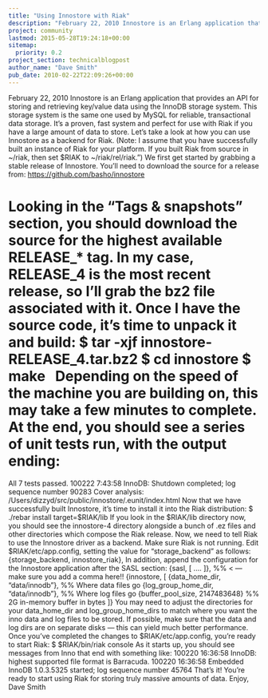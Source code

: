 ```yaml
---
title: "Using Innostore with Riak"
description: "February 22, 2010 Innostore is an Erlang application that provides an API for storing and retrieving key/value data using the InnoDB storage system. This storage system is the same one used by MySQL for reliable, transactional data storage. It’s a proven, fast system and perfect for use with Riak i"
project: community
lastmod: 2015-05-28T19:24:18+00:00
sitemap:
  priority: 0.2
project_section: technicalblogpost
author_name: "Dave Smith"
pub_date: 2010-02-22T22:09:26+00:00
---
```

February 22, 2010
Innostore is an Erlang application that provides an API for storing and retrieving key/value data using the InnoDB storage system. This storage system is the same one used by MySQL for reliable, transactional data storage. It’s a proven, fast system and perfect for use with Riak if you have a large amount of data to store. Let’s take a look at how you can use Innostore as a backend for Riak.
(Note: I assume that you have successfully built an instance of Riak for your platform. If you built Riak from source in ~/riak, then set $RIAK to ~/riak/rel/riak.”)
We first get started by grabbing a stable release of Innostore. You’ll need to download the source for a release from: https://github.com/basho/innostore

Looking in the “Tags & snapshots” section, you should download the source for the highest available RELEASE\_\* tag. In my case, RELEASE\_4 is the most recent release, so I’ll grab the bz2 file associated with it.
Once I have the source code, it’s time to unpack it and build:
 $ tar -xjf innostore-RELEASE\_4.tar.bz2
$ cd innostore
$ make
 
Depending on the speed of the machine you are building on, this may take a few minutes to complete. At the end, you should see a series of unit tests run, with the output ending:
 =======================================================
All 7 tests passed.
100222 7:43:58 InnoDB: Shutdown completed; log sequence number 90283
Cover analysis: /Users/dizzyd/src/public/innostore/.eunit/index.html
Now that we have successfully built Innostore, it’s time to install it into the Riak distribution:
 $ ./rebar install target=$RIAK/lib
If you look in the $RIAK/lib directory now, you should see the innostore-4 directory alongside a bunch of .ez files and other directories which compose the Riak release.
Now, we need to tell Riak to use the Innostore driver as a backend. Make sure Riak is not running. Edit $RIAK/etc/app.config, setting the value for “storage\_backend” as follows:
 {storage\_backend, innostore\_riak},
In addition, append the configuration for the Innostore application after the SASL section:
 {sasl, [ ....
]}, %% < — make sure you add a comma here!!
{innostore, [
{data\_home\_dir, “data/innodb”}, %% Where data files go
{log\_group\_home\_dir, “data/innodb”}, %% Where log files go
{buffer\_pool\_size, 2147483648} %% 2G in-memory buffer in bytes
]}
You may need to adjust the directories for your data\_home\_dir and log\_group\_home\_dirs to match where you want the inno data and log files to be stored. If possible, make sure that the data and log dirs are on separate disks — this can yield much better performance.
Once you’ve completed the changes to $RIAK/etc/app.config, you’re ready to start Riak:
 $ $RIAK/bin/riak console
As it starts up, you should see messages from Inno that end with something like:
100220 16:36:58 InnoDB: highest supported file format is Barracuda.
100220 16:36:58 Embedded InnoDB 1.0.3.5325 started; log sequence number 45764
That’s it! You’re ready to start using Riak for storing truly massive amounts of data.
Enjoy,
Dave Smith

